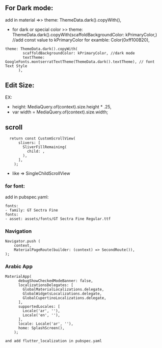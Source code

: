 ## For Dark mode:
add in material =>> theme: ThemeData.dark().copyWith(),
- for dark or special color >> theme: ThemeData.dark().copyWith(scaffoldBackgroundColor: kPrimaryColor,) 
//add const value to kPrimaryColor for examble: Color(0xff100B20),

```
theme: ThemeData.dark().copyWith(
        scaffoldBackgroundColor: kPrimaryColor, //dark mode
        textTheme: GoogleFonts.montserratTextTheme(ThemeData.dark().textTheme), // font Text Style
      ),
```

## Edit Size:
EX:
- height: MediaQuery.of(context).size.height * .25,
- var width = MediaQuery.of(context).size.width;

## scroll
```
  return const CustomScrollView(
      slivers: [
        SliverFillRemaining(
          child: ,
        ),
      ],
    );
  ```
- like => SingleChildScrollView

### for font:
add in pubspec.yaml:
```
fonts:
- family: GT Sectra Fine
fonts:
- asset: assets/fonts/GT Sectra Fine Regular.ttf
```
### Navigation
```
Navigator.push (
    context,
    MaterialPageRoute(builder: (context) => SecondRoute()),
);
```
### Arabic App
```
MaterialApp(
      debugShowCheckedModeBanner: false,
      localizationsDelegates: [
        GlobalMaterialLocalizations.delegate,
        GlobalWidgetsLocalizations.delegate,
        GlobalCupertinoLocalizations.delegate,
      ],
      supportedLocales: [
        Locale('ar', ''),
        Locale('en', ''),
      ],
      locale: Locale('ar', ''),
      home: SplashScreen(),
    );

and add flutter_localization in pubspec.yaml
```
